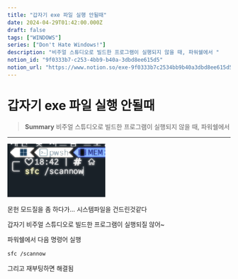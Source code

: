 ```yaml
---
title: "갑자기 exe 파일 실행 안될때"
date: 2024-04-29T01:42:00.000Z
draft: false
tags: ["WINDOWS"]
series: ["Don't Hate Windows!"]
description: "비주얼 스튜디오로 빌드한 프로그램이 실행되지 않을 때, 파워쉘에서 "
notion_id: "9f0333b7-c253-4bb9-b40a-3dbd8ee615d5"
notion_url: "https://www.notion.so/exe-9f0333b7c2534bb9b40a3dbd8ee615d5"
---
```


# 갑자기 exe 파일 실행 안될때

> **Summary**
> 비주얼 스튜디오로 빌드한 프로그램이 실행되지 않을 때, 파워쉘에서 

---

![Image](image_4fc674a651d8.png)

몬헌 모드질을 좀 하다가… 시스템파일을 건드린것같다

갑자기 비주얼 스튜디오로 빌드한 프로그램이 실행되질 않어~


파워쉘에서 다음 명령어 실행

```latex
sfc /scannow
```

그리고 재부팅하면 해결됨

